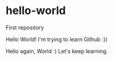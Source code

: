 # hello-world
First repository

Hello World! I'm trying to learn Github :))

Hello again, World :) Let's keep learning.
